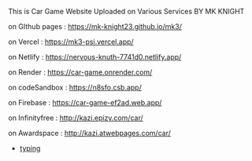 This is Car Game Website Uploaded on Various Services BY MK KNIGHT

on GIthub pages : https://mk-knight23.github.io/mk3/

on Vercel : https://mk3-psi.vercel.app/

on Netlify : https://nervous-knuth-7741d0.netlify.app/

on Render : https://car-game.onrender.com/

on codeSandbox : https://n8sfo.csb.app/

on Firebase : https://car-game-ef2ad.web.app/

on Infinityfree : http://kazi.epizy.com/car/

on Awardspace : http://kazi.atwebpages.com/car/

- [typing](https://github.com/mk-knight23/typing12)
